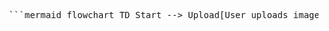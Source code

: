 <pre> ```mermaid flowchart TD Start --> Upload[User uploads image/video] Upload --> Redirect[Redirect to Gallery Page] Redirect --> Gallery[User views submitted content] Gallery --> Admin[Admin reviews submissions] Admin -->|Approve| Public[Content appears in public Gallery] Admin -->|Reject| Removed[Content is not displayed] Public --> Comment[Users can comment on media] Comment --> Gallery \``` </pre>